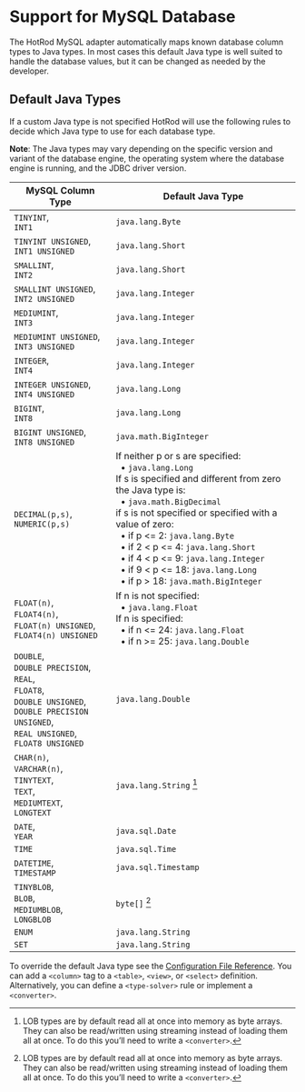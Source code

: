 # Support for MySQL Database

The HotRod MySQL adapter automatically maps known database column types to Java types. In most cases this default Java type is well suited to handle the database values, but it can be changed as needed by the developer.

## Default Java Types

If a custom Java type is not specified HotRod will use the following rules to decide which Java type to use for each database type.

**Note**: The Java types may vary depending on the specific version and variant of the database engine, the operating system where the database engine is running, and the JDBC driver version.

| MySQL Column Type | Default Java Type |
| -- | -- |
| `TINYINT`,<br/>`INT1` | `java.lang.Byte` |
| `TINYINT UNSIGNED`,<br/>`INT1 UNSIGNED` | `java.lang.Short` |
| `SMALLINT`,<br/>`INT2` | `java.lang.Short` |
| `SMALLINT UNSIGNED`,<br/>`INT2 UNSIGNED` | `java.lang.Integer` |
| `MEDIUMINT`,<br/>`INT3` | `java.lang.Integer` |
| `MEDIUMINT UNSIGNED`,<br/>`INT3 UNSIGNED` | `java.lang.Integer` |
| `INTEGER`,<br/>`INT4` | `java.lang.Integer` |
| `INTEGER UNSIGNED`,<br/>`INT4 UNSIGNED` | `java.lang.Long` |
| `BIGINT`,<br/>`INT8` | `java.lang.Long` |
| `BIGINT UNSIGNED`,<br/>`INT8 UNSIGNED` | `java.math.BigInteger` |
| `DECIMAL(p,s)`,<br/>`NUMERIC(p,s)` | If neither p or s are specified:<br/>&nbsp;&nbsp;&bull; `java.lang.Long`<br/>If s is specified and different from zero the Java type is:<br/>&nbsp;&nbsp;&bull; `java.math.BigDecimal`<br/>if s is not specified or specified with a value of zero:<br/>&nbsp;&nbsp;&bull; if p <= 2: `java.lang.Byte`<br/>&nbsp;&nbsp;&bull; if 2 < p <= 4: `java.lang.Short`<br/>&nbsp;&nbsp;&bull; if 4 < p <= 9: `java.lang.Integer`<br/>&nbsp;&nbsp;&bull; if 9 < p <= 18: `java.lang.Long`<br/>&nbsp;&nbsp;&bull; if p > 18: `java.math.BigInteger` |
| `FLOAT(n)`,<br/>`FLOAT4(n)`,<br/>`FLOAT(n) UNSIGNED`,<br/>`FLOAT4(n) UNSIGNED` | If n is not specified:<br/>&nbsp;&nbsp;&bull; `java.lang.Float`<br/>If n is specified:<br/>&nbsp;&nbsp;&bull; if n <= 24: `java.lang.Float`<br/>&nbsp;&nbsp;&bull; if n >= 25: `java.lang.Double` |
| `DOUBLE`,<br/>`DOUBLE PRECISION`,<br/>`REAL`,<br/>`FLOAT8`,<br/>`DOUBLE UNSIGNED`,<br/>`DOUBLE PRECISION UNSIGNED`,<br/>`REAL UNSIGNED`,<br/>`FLOAT8 UNSIGNED` | `java.lang.Double` |
| `CHAR(n)`,<br/>`VARCHAR(n)`,<br/>`TINYTEXT`,<br/>`TEXT`,<br/>`MEDIUMTEXT`,<br/>`LONGTEXT` | `java.lang.String` [^1] |
| `DATE`,<br/>`YEAR` | `java.sql.Date` |
| `TIME` | `java.sql.Time` |
| `DATETIME`,<br/>`TIMESTAMP` | `java.sql.Timestamp` |
| `TINYBLOB`,<br/>`BLOB`,<br/>`MEDIUMBLOB`,<br/>`LONGBLOB` | `byte[]` [^1] |
| `ENUM` | `java.lang.String` |
| `SET` | `java.lang.String` |

[^1]: LOB types are by default read all at once into memory as byte arrays. They can also be read/written using streaming instead of loading them all at once. To do this you’ll need to write a `<converter>`.


To override the default Java type see the [Configuration File Reference](../configuration-file-structure.md). You can add a `<column>` tag to a `<table>`, `<view>`, or `<select>` definition. Alternatively, you can define a `<type-solver>` rule or implement a `<converter>`.

